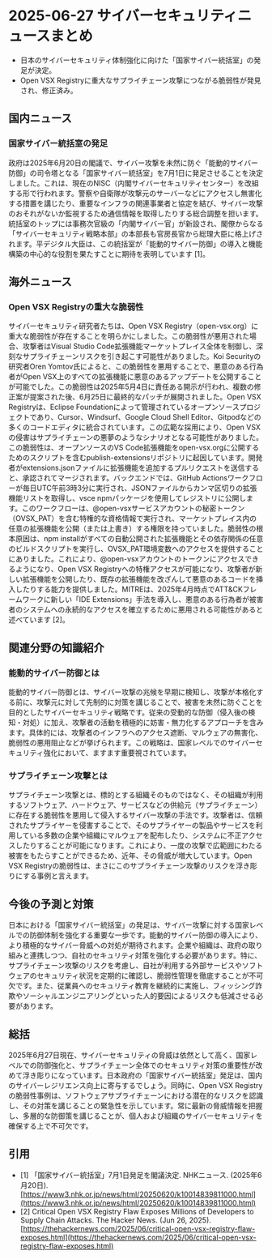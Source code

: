 # 2025-06-27 サイバーセキュリティニュースまとめ

*   日本のサイバーセキュリティ体制強化に向けた「国家サイバー統括室」の発足が決定。
*   Open VSX Registryに重大なサプライチェーン攻撃につながる脆弱性が発見され、修正済み。

## 国内ニュース

### 国家サイバー統括室の発足

政府は2025年6月20日の閣議で、サイバー攻撃を未然に防ぐ「能動的サイバー防御」の司令塔となる「国家サイバー統括室」を7月1日に発足させることを決定しました。これは、現在のNISC（内閣サイバーセキュリティセンター）を改組する形で行われます。警察や自衛隊が攻撃元のサーバーなどにアクセスし無害化する措置を講じたり、重要なインフラの関連事業者と協定を結び、サイバー攻撃のおそれがないか監視するため通信情報を取得したりする総合調整を担います。統括室のトップには事務次官級の「内閣サイバー官」が新設され、閣僚からなる「サイバーセキュリティ戦略本部」の本部長も官房長官から総理大臣に格上げされます。平デジタル大臣は、この統括室が「能動的サイバー防御」の導入と機能構築の中心的な役割を果たすことに期待を表明しています [1]。

## 海外ニュース

### Open VSX Registryの重大な脆弱性

サイバーセキュリティ研究者たちは、Open VSX Registry（open-vsx.org）に重大な脆弱性が存在することを明らかにしました。この脆弱性が悪用された場合、攻撃者はVisual Studio Code拡張機能マーケットプレイス全体を制御し、深刻なサプライチェーンリスクを引き起こす可能性がありました。Koi Securityの研究者Oren Yomtov氏によると、この脆弱性を悪用することで、悪意のある行為者がOpen VSX上のすべての拡張機能に悪意のあるアップデートを公開することが可能でした。この脆弱性は2025年5月4日に責任ある開示が行われ、複数の修正案が提案された後、6月25日に最終的なパッチが展開されました。Open VSX Registryは、Eclipse Foundationによって管理されているオープンソースプロジェクトであり、Cursor、Windsurf、Google Cloud Shell Editor、Gitpodなどの多くのコードエディタに統合されています。この広範な採用により、Open VSXの侵害はサプライチェーンの悪夢のようなシナリオとなる可能性がありました。この脆弱性は、オープンソースのVS Code拡張機能をopen-vsx.orgに公開するためのスクリプトを含むpublish-extensionsリポジトリに起因しています。開発者がextensions.jsonファイルに拡張機能を追加するプルリクエストを送信すると、承認されてマージされます。バックエンドでは、GitHub Actionsワークフローが毎日UTC午前3時3分に実行され、JSONファイルからカンマ区切りの拡張機能リストを取得し、vsce npmパッケージを使用してレジストリに公開します。このワークフローは、@open-vsxサービスアカウントの秘密トークン（OVSX_PAT）を含む特権的な資格情報で実行され、マーケットプレイス内の任意の拡張機能を公開（または上書き）する権限を持っていました。脆弱性の根本原因は、npm installがすべての自動公開された拡張機能とその依存関係の任意のビルドスクリプトを実行し、OVSX_PAT環境変数へのアクセスを提供することにありました。これにより、@open-vsxアカウントのトークンにアクセスできるようになり、Open VSX Registryへの特権アクセスが可能になり、攻撃者が新しい拡張機能を公開したり、既存の拡張機能を改ざんして悪意のあるコードを挿入したりする能力を提供しました。MITREは、2025年4月時点でATT&CKフレームワークに新しい「IDE Extensions」手法を導入し、悪意のある行為者が被害者のシステムへの永続的なアクセスを確立するために悪用される可能性があると述べています [2]。

## 関連分野の知識紹介

### 能動的サイバー防御とは

能動的サイバー防御とは、サイバー攻撃の兆候を早期に検知し、攻撃が本格化する前に、攻撃元に対して先制的に対策を講じることで、被害を未然に防ぐことを目的としたサイバーセキュリティ戦略です。従来の受動的な防御（侵入後の検知・対処）に加え、攻撃者の活動を積極的に妨害・無力化するアプローチを含みます。具体的には、攻撃者のインフラへのアクセス遮断、マルウェアの無害化、脆弱性の悪用阻止などが挙げられます。この戦略は、国家レベルでのサイバーセキュリティ強化において、ますます重要視されています。

### サプライチェーン攻撃とは

サプライチェーン攻撃とは、標的とする組織そのものではなく、その組織が利用するソフトウェア、ハードウェア、サービスなどの供給元（サプライチェーン）に存在する脆弱性を悪用して侵入するサイバー攻撃の手法です。攻撃者は、信頼されたサプライヤーを侵害することで、そのサプライヤーの製品やサービスを利用している多数の企業や組織にマルウェアを配布したり、システムに不正アクセスしたりすることが可能になります。これにより、一度の攻撃で広範囲にわたる被害をもたらすことができるため、近年、その脅威が増大しています。Open VSX Registryの脆弱性は、まさにこのサプライチェーン攻撃のリスクを浮き彫りにする事例と言えます。

## 今後の予測と対策

日本における「国家サイバー統括室」の発足は、サイバー攻撃に対する国家レベルでの防御体制を強化する重要な一歩です。能動的サイバー防御の導入により、より積極的なサイバー脅威への対処が期待されます。企業や組織は、政府の取り組みと連携しつつ、自社のセキュリティ対策を強化する必要があります。特に、サプライチェーン攻撃のリスクを考慮し、自社が利用する外部サービスやソフトウェアのセキュリティ状況を定期的に確認し、脆弱性管理を徹底することが不可欠です。また、従業員へのセキュリティ教育を継続的に実施し、フィッシング詐欺やソーシャルエンジニアリングといった人的要因によるリスクも低減させる必要があります。

## 総括

2025年6月27日現在、サイバーセキュリティの脅威は依然として高く、国家レベルでの防御強化と、サプライチェーン全体でのセキュリティ対策の重要性が改めて浮き彫りになっています。日本政府の「国家サイバー統括室」発足は、国内のサイバーレジリエンス向上に寄与するでしょう。同時に、Open VSX Registryの脆弱性事例は、ソフトウェアサプライチェーンにおける潜在的なリスクを認識し、その対策を講じることの緊急性を示しています。常に最新の脅威情報を把握し、多層的な防御策を講じることが、個人および組織のサイバーセキュリティを確保する上で不可欠です。

## 引用

*   [1] 「国家サイバー統括室」7月1日発足を閣議決定. NHKニュース. (2025年6月20日). [https://www3.nhk.or.jp/news/html/20250620/k10014839811000.html](https://www3.nhk.or.jp/news/html/20250620/k10014839811000.html)
*   [2] Critical Open VSX Registry Flaw Exposes Millions of Developers to Supply Chain Attacks. The Hacker News. (Jun 26, 2025). [https://thehackernews.com/2025/06/critical-open-vsx-registry-flaw-exposes.html](https://thehackernews.com/2025/06/critical-open-vsx-registry-flaw-exposes.html)


